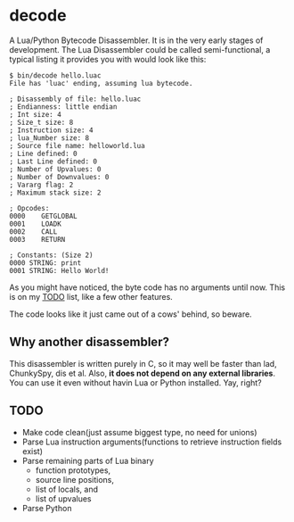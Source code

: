 # decode
A Lua/Python Bytecode Disassembler. It is in the very early stages of
development. The Lua Disassembler could be called semi-functional,
a typical listing it provides you with would look like this:

```
$ bin/decode hello.luac
File has 'luac' ending, assuming lua bytecode.

; Disassembly of file: hello.luac
; Endianness: little endian
; Int size: 4
; Size_t size: 8
; Instruction size: 4
; lua_Number size: 8
; Source file name: helloworld.lua
; Line defined: 0
; Last Line defined: 0
; Number of Upvalues: 0
; Number of Downvalues: 0
; Vararg flag: 2
; Maximum stack size: 2

; Opcodes: 
0000    GETGLOBAL
0001    LOADK
0002    CALL
0003    RETURN

; Constants: (Size 2)
0000 STRING: print
0001 STRING: Hello World!
```

As you might have noticed, the byte code has no arguments until now. This is
on my [TODO](#todo) list, like a few other features.

The code looks like it just came out of a cows' behind, so beware.

## Why another disassembler?

This disassembler is written purely in C, so it may well be faster than lad, 
ChunkySpy, dis et al.
Also, **it does not depend on any external libraries**. You can use it even
without havin Lua or Python installed. Yay, right?

## TODO

* Make code clean(just assume biggest type, no need for unions)
* Parse Lua instruction arguments(functions to retrieve instruction fields exist)
* Parse remaining parts of Lua binary
  * function prototypes,
  * source line positions,
  * list of locals, and
  * list of upvalues
* Parse Python
